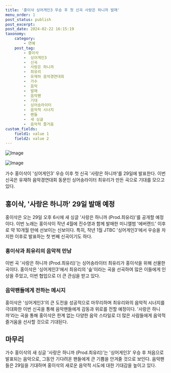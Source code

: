 ```yaml
---
title: '홍이삭 싱어게인3 우승 후 첫 신곡 사랑은 하니까 발매'
menu_order: 1
post_status: publish
post_excerpt: 
post_date: 2024-02-22 16:15:19
taxonomy:
    category:
        - 연예
    post_tag:
        - 홍이삭
        -  싱어게인3
        -  신곡
        -  사랑은 하니까
        -  최유리
        -  유재하 음악경연대회
        -  가수
        -  음악
        -  발매
        -  음악팬
        -  기대
        -  싱어송라이터
        -  음악적 시너지
        -  팬들
        -  새 싱글
        -  음악적 즐거움
custom_fields:
    field1: value 1
    field2: value 2
---
```


![Image](https://ssl.pstatic.net/mimgnews/image/477/2024/02/22/0000474961_001_20240222040102589.jpg?type=w540)

![Image](https://mimgnews.pstatic.net/image/477/2024/02/22/0000474961_002_20240222040102631.jpg?type=w540)

가수 홍이삭이 '싱어게인3' 우승 이후 첫 신곡 '사랑은 하니까'를 29일에 발표한다. 이번 신곡은 유재하 음악경연대회 동문인 싱어송라이터 최유리가 만든 곡으로 기대를 모으고 있다.
## 홍이삭, '사랑은 하니까' 29일 발매 예정
홍이삭은 오는 29일 오후 6시에 새 싱글 '사랑은 하니까 (Prod.최유리)'를 공개할 예정이다. 이번 노래는 홍이삭이 작년 4월에 진수영과 함께 발매한 미니앨범 '에버랜드' 이후로 약 10개월 만에 선보이는 신보이다. 특히, 작년 1월 JTBC '싱어게인3'에서 우승을 차지한 이후로 발표하는 첫 번째 신곡이기도 하다.
### 홍이삭과 최유리의 음악적 만남
이번 곡 '사랑은 하니까 (Prod.최유리)'는 싱어송라이터 최유리가 홍이삭을 위해 선물한 곡이다. 홍이삭은 '싱어게인3'에서 최유리의 '숲'이라는 곡을 선곡하여 많은 이들에게 인상을 주었고, 이번 협업으로 더 큰 관심을 받고 있다.
### 음악팬들에게 전하는 메시지
홍이삭은 '싱어게인3'의 큰 도전을 성공적으로 마무리하며 최유리와의 음악적 시너지를 극대화한 이번 신곡을 통해 음악팬들에게 감동과 위로를 전할 예정이다. '사랑은 하니까'라는 곡을 통해 홍이삭은 한계 없는 다양한 음악 스타일로 더 많은 사람들에게 음악적 즐거움을 선사할 것으로 기대된다.
## 마무리
가수 홍이삭의 새 싱글 '사랑은 하니까 (Prod.최유리)'는 '싱어게인3' 우승 후 처음으로 발표되는 음악으로, 그동안 기다려온 팬들에게 큰 기쁨을 안겨줄 것으로 보인다. 음악팬들은 29일을 기대하며 홍이삭의 새로운 음악적 시도에 대한 기대감을 높이고 있다.
